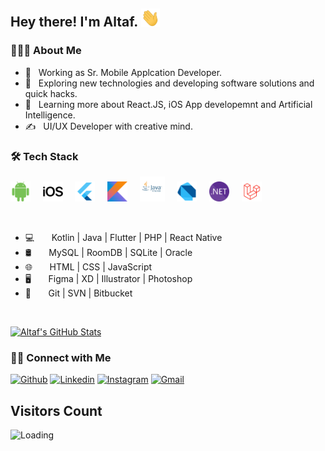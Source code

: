 <h2>Hey there! I'm Altaf. <img src="https://raw.githubusercontent.com/altafc22/altafc22/master/gifs/hi.gif" width="30px"> </h2>

<h3> 👨🏻‍💻 About Me </h3>

- 💼 &nbsp; Working as Sr. Mobile Applcation Developer.
- 🤔 &nbsp; Exploring new technologies and developing software solutions and quick hacks.
- 🌱 &nbsp; Learning more about React.JS, iOS App developemnt and Artificial Intelligence.
- ✍️ &nbsp; UI/UX Developer with creative mind.

<h3>🛠 Tech Stack</h3>

[<img src="https://raw.githubusercontent.com/github/explore/cfd26557025b2ccaa2d3d25f3e518e29ebea05c5/topics/android/android.png" alt="Android logo" width="32">](https://developer.android.com/)&nbsp;&nbsp;&nbsp;&nbsp;&nbsp;[<img src="https://raw.githubusercontent.com/github/explore/cfd26557025b2ccaa2d3d25f3e518e29ebea05c5/topics/ios/ios.png" alt="ios logo" width="32">](https://developer.apple.com/)&nbsp;&nbsp;&nbsp;&nbsp;&nbsp;[<img src="https://raw.githubusercontent.com/github/explore/cfd26557025b2ccaa2d3d25f3e518e29ebea05c5/topics/flutter/flutter.png" alt="flutter logo" width="32">](https://flutter.dev/)&nbsp;&nbsp;&nbsp;&nbsp;&nbsp;[<img src="https://raw.githubusercontent.com/github/explore/80688e429a7d4ef2fca1e82350fe8e3517d3494d/topics/kotlin/kotlin.png" alt="Kotlin logo" width="32">](https://kotlinlang.org/)&nbsp;&nbsp;&nbsp;&nbsp;&nbsp;[<img src="https://raw.githubusercontent.com/github/explore/cfd26557025b2ccaa2d3d25f3e518e29ebea05c5/topics/java/java.png" alt="Java logo" width="40">](https://www.java.com/en/)&nbsp;&nbsp;&nbsp;&nbsp;&nbsp;[<img src="https://raw.githubusercontent.com/github/explore/cfd26557025b2ccaa2d3d25f3e518e29ebea05c5/topics/dart/dart.png" alt="Dart logo" width="32">](https://dart.dev/)&nbsp;&nbsp;&nbsp;&nbsp;&nbsp;[<img src="https://raw.githubusercontent.com/github/explore/cfd26557025b2ccaa2d3d25f3e518e29ebea05c5/topics/dotnet/dotnet.png" alt=".Net logo" width="32">](https://dotnet.microsoft.com/)&nbsp;&nbsp;&nbsp;&nbsp;&nbsp;[<img src="https://raw.githubusercontent.com/github/explore/cfd26557025b2ccaa2d3d25f3e518e29ebea05c5/topics/laravel/laravel.png" alt="Laravel logo" width="32">](https://laravel.com/)


<br/>

- 💻 &nbsp;&nbsp;&nbsp;&nbsp;&nbsp; Kotlin | Java | Flutter | PHP | React Native
- 🛢 &nbsp;&nbsp;&nbsp;&nbsp;&nbsp; MySQL | RoomDB | SQLite | Oracle
- 🌐 &nbsp;&nbsp;&nbsp;&nbsp;&nbsp; HTML | CSS | JavaScript 
- 🖥 &nbsp;&nbsp;&nbsp;&nbsp;&nbsp; Figma | XD | Illustrator | Photoshop
- 🔧 &nbsp;&nbsp;&nbsp;&nbsp;&nbsp; Git | SVN | Bitbucket

<br/>

[![Altaf's GitHub Stats](https://github-readme-stats.vercel.app/api?username=altafc22&show_icons=true)](https://github.com/altafc22)

<h3> 🤝🏻 Connect with Me </h3>

[![Github](https://img.shields.io/badge/-Github-000?style=flat&logo=Github&logoColor=white)](https://github.com/altafc22)
 [![Linkedin](https://img.shields.io/badge/-LinkedIn-blue?style=flat&logo=Linkedin&logoColor=white)](https://www.linkedin.com/in/altafc22/)
 [![Instagram](https://img.shields.io/badge/-Instagram-c13584?style=flat&labelColor=c13584&logo=instagram&logoColor=white)](https://www.instagram.com/im.altaf/)
 [![Gmail](https://img.shields.io/badge/-Gmail-c14438?style=flat&logo=Gmail&logoColor=white)](mailto:altafc22@gmail.com)

## Visitors Count

<img align="left" src = "https://profile-counter.glitch.me/altafc22/count.svg" alt ="Loading">